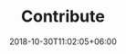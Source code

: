 ---
title: "Contribute"
date: 2018-10-30T11:02:05+06:00
icon: "fas fa-hands-helping" # fontawesome icon : https://fontawesome.com/icons
description: "Contribute to the pharmaverse a new package, or work on an existing package."
# type dont remove or customize
type : "docs"
---